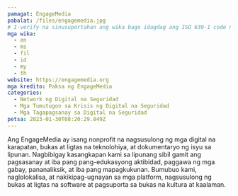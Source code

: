 ```yaml
---
pamagat: EngageMedia
pabalat: /files/engagemedia.jpg
# I-verify na sinusuportahan ang wika bago idagdag ang ISO 639-1 code nito dito. walang country code, ibig sabihin, ms sa halip na ms_MY.
mga wika:
  - en
  - ms
  - fil
  - id
  - my
  - th
website: https://engagemedia.org
mga kredito: Paksa ng EngageMedia
categories:
  - Network ng Digital na Seguridad
  - Mga Tumutugon sa Krisis ng Digital na Seguridad
  - Mga Tagapagsanay sa Digital na Seguridad
petsa: 2023-01-30T08:20:29.849Z
---
```

Ang EngageMedia ay isang nonprofit na nagsusulong ng mga digital na karapatan, bukas at ligtas na teknolohiya, at dokumentaryo ng isyu sa lipunan. Nagbibigay kasangkapan kami sa lipunang sibil gamit ang pagsasanay at iba pang pang-edukasyong aktibidad, paggawa ng mga gabay, pananaliksik, at iba pang mapagkukunan. Bumubuo kami, naglolokalisa, at nakikipag-ugnayan sa mga platform, nagsusulong ng bukas at ligtas na software at pagsuporta sa bukas na kultura at kaalaman.